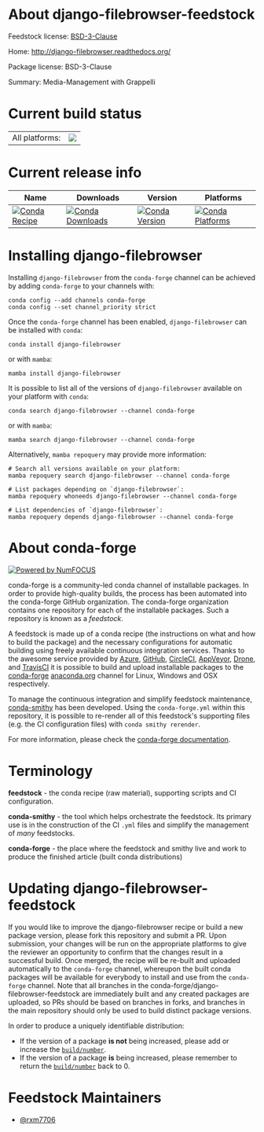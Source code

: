 About django-filebrowser-feedstock
==================================

Feedstock license: [BSD-3-Clause](https://github.com/conda-forge/django-filebrowser-feedstock/blob/main/LICENSE.txt)

Home: http://django-filebrowser.readthedocs.org/

Package license: BSD-3-Clause

Summary: Media-Management with Grappelli

Current build status
====================


<table><tr><td>All platforms:</td>
    <td>
      <a href="https://dev.azure.com/conda-forge/feedstock-builds/_build/latest?definitionId=18000&branchName=main">
        <img src="https://dev.azure.com/conda-forge/feedstock-builds/_apis/build/status/django-filebrowser-feedstock?branchName=main">
      </a>
    </td>
  </tr>
</table>

Current release info
====================

| Name | Downloads | Version | Platforms |
| --- | --- | --- | --- |
| [![Conda Recipe](https://img.shields.io/badge/recipe-django--filebrowser-green.svg)](https://anaconda.org/conda-forge/django-filebrowser) | [![Conda Downloads](https://img.shields.io/conda/dn/conda-forge/django-filebrowser.svg)](https://anaconda.org/conda-forge/django-filebrowser) | [![Conda Version](https://img.shields.io/conda/vn/conda-forge/django-filebrowser.svg)](https://anaconda.org/conda-forge/django-filebrowser) | [![Conda Platforms](https://img.shields.io/conda/pn/conda-forge/django-filebrowser.svg)](https://anaconda.org/conda-forge/django-filebrowser) |

Installing django-filebrowser
=============================

Installing `django-filebrowser` from the `conda-forge` channel can be achieved by adding `conda-forge` to your channels with:

```
conda config --add channels conda-forge
conda config --set channel_priority strict
```

Once the `conda-forge` channel has been enabled, `django-filebrowser` can be installed with `conda`:

```
conda install django-filebrowser
```

or with `mamba`:

```
mamba install django-filebrowser
```

It is possible to list all of the versions of `django-filebrowser` available on your platform with `conda`:

```
conda search django-filebrowser --channel conda-forge
```

or with `mamba`:

```
mamba search django-filebrowser --channel conda-forge
```

Alternatively, `mamba repoquery` may provide more information:

```
# Search all versions available on your platform:
mamba repoquery search django-filebrowser --channel conda-forge

# List packages depending on `django-filebrowser`:
mamba repoquery whoneeds django-filebrowser --channel conda-forge

# List dependencies of `django-filebrowser`:
mamba repoquery depends django-filebrowser --channel conda-forge
```


About conda-forge
=================

[![Powered by
NumFOCUS](https://img.shields.io/badge/powered%20by-NumFOCUS-orange.svg?style=flat&colorA=E1523D&colorB=007D8A)](https://numfocus.org)

conda-forge is a community-led conda channel of installable packages.
In order to provide high-quality builds, the process has been automated into the
conda-forge GitHub organization. The conda-forge organization contains one repository
for each of the installable packages. Such a repository is known as a *feedstock*.

A feedstock is made up of a conda recipe (the instructions on what and how to build
the package) and the necessary configurations for automatic building using freely
available continuous integration services. Thanks to the awesome service provided by
[Azure](https://azure.microsoft.com/en-us/services/devops/), [GitHub](https://github.com/),
[CircleCI](https://circleci.com/), [AppVeyor](https://www.appveyor.com/),
[Drone](https://cloud.drone.io/welcome), and [TravisCI](https://travis-ci.com/)
it is possible to build and upload installable packages to the
[conda-forge](https://anaconda.org/conda-forge) [anaconda.org](https://anaconda.org/)
channel for Linux, Windows and OSX respectively.

To manage the continuous integration and simplify feedstock maintenance,
[conda-smithy](https://github.com/conda-forge/conda-smithy) has been developed.
Using the ``conda-forge.yml`` within this repository, it is possible to re-render all of
this feedstock's supporting files (e.g. the CI configuration files) with ``conda smithy rerender``.

For more information, please check the [conda-forge documentation](https://conda-forge.org/docs/).

Terminology
===========

**feedstock** - the conda recipe (raw material), supporting scripts and CI configuration.

**conda-smithy** - the tool which helps orchestrate the feedstock.
                   Its primary use is in the construction of the CI ``.yml`` files
                   and simplify the management of *many* feedstocks.

**conda-forge** - the place where the feedstock and smithy live and work to
                  produce the finished article (built conda distributions)


Updating django-filebrowser-feedstock
=====================================

If you would like to improve the django-filebrowser recipe or build a new
package version, please fork this repository and submit a PR. Upon submission,
your changes will be run on the appropriate platforms to give the reviewer an
opportunity to confirm that the changes result in a successful build. Once
merged, the recipe will be re-built and uploaded automatically to the
`conda-forge` channel, whereupon the built conda packages will be available for
everybody to install and use from the `conda-forge` channel.
Note that all branches in the conda-forge/django-filebrowser-feedstock are
immediately built and any created packages are uploaded, so PRs should be based
on branches in forks, and branches in the main repository should only be used to
build distinct package versions.

In order to produce a uniquely identifiable distribution:
 * If the version of a package **is not** being increased, please add or increase
   the [``build/number``](https://docs.conda.io/projects/conda-build/en/latest/resources/define-metadata.html#build-number-and-string).
 * If the version of a package **is** being increased, please remember to return
   the [``build/number``](https://docs.conda.io/projects/conda-build/en/latest/resources/define-metadata.html#build-number-and-string)
   back to 0.

Feedstock Maintainers
=====================

* [@rxm7706](https://github.com/rxm7706/)

